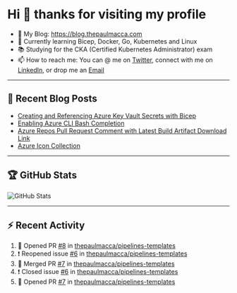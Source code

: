 # Hi 👋 thanks for visiting my profile

- 💬 My Blog: <https://blog.thepaulmacca.com>
- 🌱 Currently learning Bicep, Docker, Go, Kubernetes and Linux
- 📚 Studying for the CKA (Certified Kubernetes Administrator) exam
- 📫 How to reach me: You can @ me on [Twitter](https://twitter.com/thepaulmacca), connect with me on [LinkedIn](https://www.linkedin.com/in/thepaulmacca/), or drop me an [Email](mailto:pm@thepaulmacca.com)

---

## :blue_book: Recent Blog Posts
<!-- BLOG-POST-LIST:START -->
- [Creating and Referencing Azure Key Vault Secrets with Bicep](https://blog.thepaulmacca.com/creating-and-referencing-azure-key-vault-secrets-with-bicep/)
- [Enabling Azure CLI Bash Completion](https://blog.thepaulmacca.com/enabling-azure-cli-bash-completion/)
- [Azure Repos Pull Request Comment with Latest Build Artifact Download Link](https://blog.thepaulmacca.com/azure-repos-pull-request-comment-with-latest-build-artifact-download-link/)
- [Azure Icon Collection](https://blog.thepaulmacca.com/azure-icon-collection/)
<!-- BLOG-POST-LIST:END -->

---

## :trophy: GitHub Stats

![GitHub Stats](https://github-readme-stats.vercel.app/api?username=thepaulmacca&count_private=true&show_icons=true&theme=dark)

---

## :zap: Recent Activity

<!--START_SECTION:activity-->
1. 💪 Opened PR [#8](https://github.com/thepaulmacca/pipelines-templates/pull/8) in [thepaulmacca/pipelines-templates](https://github.com/thepaulmacca/pipelines-templates)
2. ❗️ Reopened issue [#6](https://github.com/thepaulmacca/pipelines-templates/issues/6) in [thepaulmacca/pipelines-templates](https://github.com/thepaulmacca/pipelines-templates)
3. 🎉 Merged PR [#7](https://github.com/thepaulmacca/pipelines-templates/pull/7) in [thepaulmacca/pipelines-templates](https://github.com/thepaulmacca/pipelines-templates)
4. ❗️ Closed issue [#6](https://github.com/thepaulmacca/pipelines-templates/issues/6) in [thepaulmacca/pipelines-templates](https://github.com/thepaulmacca/pipelines-templates)
5. 💪 Opened PR [#7](https://github.com/thepaulmacca/pipelines-templates/pull/7) in [thepaulmacca/pipelines-templates](https://github.com/thepaulmacca/pipelines-templates)
<!--END_SECTION:activity-->
